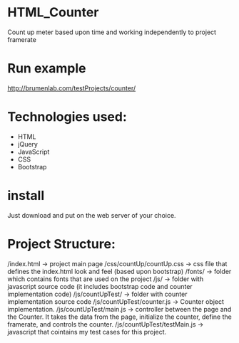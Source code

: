 # HTML_Counter
Count up meter based upon time and working independently to project framerate

# Run example
http://brumenlab.com/testProjects/counter/

# Technologies used: 
- HTML
- jQuery
- JavaScript
- CSS
- Bootstrap

# install
Just download and put on the web server of your choice.

# Project Structure:
/index.html -> project main page
/css/countUp/countUp.css -> css file that defines the index.html look and feel (based upon bootstrap)
/fonts/ -> folder which contains fonts that are used on the project
/js/ -> folder with javascript source code (it includes bootstrap code and counter implementation code)
/js/countUpTest/ -> folder with counter implementation source code
/js/countUpTest/counter.js -> Counter object implementation. 
/js/countUpTest/main.js -> controller between the page and the Counter. It takes the data from the page, initialize the counter,
define the framerate, and controls the counter.
/js/countUpTest/testMain.js -> javascript that cointains my test cases for this project.